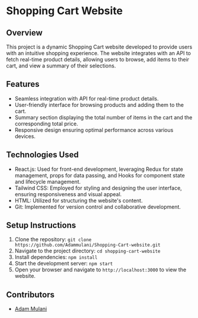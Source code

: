 # Shopping Cart Website

## Overview

This project is a dynamic Shopping Cart website developed to provide users with an intuitive shopping experience. The website integrates with an API to fetch real-time product details, allowing users to browse, add items to their cart, and view a summary of their selections.

## Features

- Seamless integration with API for real-time product details.
- User-friendly interface for browsing products and adding them to the cart.
- Summary section displaying the total number of items in the cart and the corresponding total price.
- Responsive design ensuring optimal performance across various devices.

## Technologies Used

- React.js: Used for front-end development, leveraging Redux for state management, props for data passing, and Hooks for component state and lifecycle management.
- Tailwind CSS: Employed for styling and designing the user interface, ensuring responsiveness and visual appeal.
- HTML: Utilized for structuring the website's content.
- Git: Implemented for version control and collaborative development.

## Setup Instructions

1. Clone the repository: `git clone https://github.com/Adammulani/Shopping-Cart-website.git`
2. Navigate to the project directory: `cd shopping-cart-website`
3. Install dependencies: `npm install`
4. Start the development server: `npm start`
5. Open your browser and navigate to `http://localhost:3000` to view the website.

## Contributors

- [Adam Mulani](https://github.com/Adammulani)
